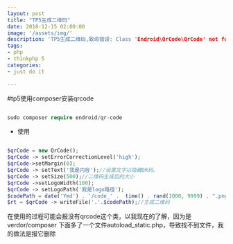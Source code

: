 ```yaml
---
layout: post
title: "TP5生成二维码"
date: 2018-12-15 02:00:00
image: '/assets/img/'
description: 'TP5生成二维码,致命错误: Class 'Endroid\QrCode\QrCode' not found'
tags:
- php
- thinkphp 5
categories:
- just do it

---
```


#tp5使用composer安装qrcode   
```php

sudo composer require endroid/qr-code


```
- 使用

```php

$qrCode = new QrCode();
$qrCode -> setErrorCorrectionLevel('high');
$qrCode->setMargin(0);
$qrCode -> setText('我是内容');//设置文字以隐藏QR码。
$qrCode -> setSize(500);//二维码生成后的大小
$qrCode ->setLogoWidth(100);
$qrCode -> setLogoPath('我是logo路径');
$codePath = date('Ymd') . '/code_' .  time() . rand(1000, 9999) . ".png";//二维码的名字
$rt = $qrCode -> writeFile('.'.$codePath);//生成二维码

```

在使用的过程可能会报没有qrcode这个类，以我现在的了解，因为是verdor/composer
下面多了一个文件autoload_static.php，导致找不到文件，我的做法是报它删除


